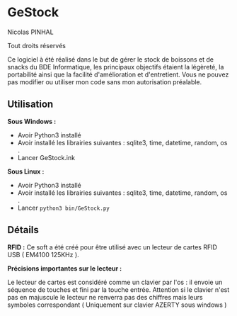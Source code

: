 # **GeStock**
Nicolas PINHAL

Tout droits réservés 

Ce logiciel à été réalisé dans le but de gérer le stock de boissons et de snacks du BDE Informatique, les principaux objectifs étaient la légèreté, la portabilité ainsi que la facilité d'amélioration et d'entretient. 
Vous ne pouvez pas modifier ou utiliser mon code sans mon autorisation préalable. 

## Utilisation
**Sous Windows :**

 - Avoir Python3 installé
 - Avoir installé les librairies suivantes : 
sqlite3,
time,
datetime,
random,
os .
- Lancer GeStock.ink

**Sous Linux :**

 - Avoir Python3 installé
 - Avoir installé les librairies suivantes : 
sqlite3,
time,
datetime,
random,
os .
- Lancer `python3 bin/GeStock.py`

## Détails
**RFID :**
Ce soft a été créé pour être utilisé avec un lecteur de cartes RFID USB ( EM4100 125KHz ). 

**Précisions importantes sur le lecteur :**

Le lecteur de cartes est considéré comme un clavier par l'os : il envoie un séquence de touches et fini par la touche entrée. Attention si le clavier n'est pas en majuscule le lecteur ne renverra pas des chiffres mais leurs symboles correspondant ( Uniquement sur clavier AZERTY sous windows ) 


